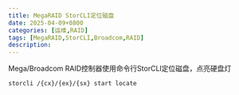 ```yaml
---
title: MegaRAID StorCLI定位磁盘
date: 2025-04-09+0800
categories: [运维,RAID]
tags: [MegaRAID,StorCLI,Broadcom,RAID]
description: 
---
```


Mega/Broadcom RAID控制器使用命令行StorCLI定位磁盘，点亮硬盘灯
```bash
storcli /{cx}/{ex}/{sx} start locate
```